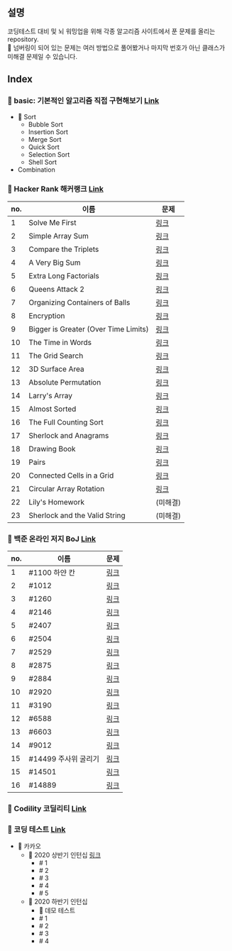 ## 설명
코딩테스트 대비 및 뇌 워밍업을 위해 각종 알고리즘 사이트에서 푼 문제를 올리는 repository.<br>
🐜 넘버링이 되어 있는 문제는 여러 방법으로 풀어봤거나 마지막 번호가 아닌 클래스가 미해결 문제일 수 있습니다.

## Index
### 📁 basic: 기본적인 알고리즘 직접 구현해보기 [Link](https://github.com/dasistHYOJIN/algorithms/tree/master/src/basic)
* 📁 Sort
    * Bubble Sort
    * Insertion Sort
    * Merge Sort
    * Quick Sort
    * Selection Sort
    * Shell Sort
* Combination

### 📁 Hacker Rank 해커랭크 [Link](https://github.com/dasistHYOJIN/algorithms/tree/master/src/hacker_rank)

|no.|이름|문제|
|---|---|---|
|1|Solve Me First|[링크](https://www.hackerrank.com/challenges/solve-me-first)|
|2|Simple Array Sum|[링크](https://www.hackerrank.com/challenges/simple-array-sum)|
|3|Compare the Triplets|[링크](https://www.hackerrank.com/challenges/compare-the-triplets)|
|4|A Very Big Sum|[링크](https://www.hackerrank.com/challenges/a-very-big-sum)|
|5|Extra Long Factorials|[링크](https://www.hackerrank.com/challenges/extra-long-factorials)|
|6|Queens Attack 2|[링크](https://www.hackerrank.com/challenges/queens-attack-2)|
|7|Organizing Containers of Balls|[링크](https://www.hackerrank.com/challenges/organizing-containers-of-balls)|
|8|Encryption|[링크](https://www.hackerrank.com/challenges/encryption)|
|9|Bigger is Greater (Over Time Limits)|[링크](https://www.hackerrank.com/challenges/bigger-is-greater)|
|10|The Time in Words|[링크](https://www.hackerrank.com/challenges/the-time-in-words)|
|11|The Grid Search|[링크](https://www.hackerrank.com/challenges/the-grid-search)|
|12|3D Surface Area|[링크](https://www.hackerrank.com/challenges/3d-surface-area)|
|13|Absolute Permutation|[링크](https://www.hackerrank.com/challenges/absolute-permutation)|
|14|Larry's Array|[링크](https://www.hackerrank.com/challenges/larrys-array)|
|15|Almost Sorted|[링크](https://www.hackerrank.com/challenges/almost-sorted)|
|16|The Full Counting Sort|[링크](https://www.hackerrank.com/challenges/countingsort4)|
|17|Sherlock and Anagrams|[링크](https://www.hackerrank.com/challenges/sherlock-and-anagrams)|
|18|Drawing Book|[링크](https://www.hackerrank.com/challenges/drawing-book/problem)|
|19|Pairs|[링크](https://www.hackerrank.com/challenges/pairs/problem)|
|20|Connected Cells in a Grid|[링크](https://www.hackerrank.com/challenges/connected-cell-in-a-grid/problem)|
|21|Circular Array Rotation|[링크](https://www.hackerrank.com/challenges/circular-array-rotation/problem)|
|22|Lily's Homework|(미해결)|
|23|Sherlock and the Valid String|(미해결)|

### 📁 백준 온라인 저지 BoJ [Link](https://github.com/dasistHYOJIN/algorithms/tree/master/src/boj)
|no.|이름|문제|
|---|---|---|
|1|\#1100 하얀 칸|[링크](https://www.acmicpc.net/problem/1100)|
|2|\#1012|[링크](https://www.acmicpc.net/problem/1012)|
|3|\#1260|[링크](https://www.acmicpc.net/problem/1260)|
|4|\#2146|[링크](https://www.acmicpc.net/problem/2146)|
|5|\#2407|[링크](https://www.acmicpc.net/problem/2407)|
|6|\#2504|[링크](https://www.acmicpc.net/problem/2504)|
|7|\#2529|[링크](https://www.acmicpc.net/problem/2529)|
|8|\#2875|[링크](https://www.acmicpc.net/problem/2875)|
|9|\#2884|[링크](https://www.acmicpc.net/problem/2884)|
|10|\#2920|[링크](https://www.acmicpc.net/problem/2920)|
|11|\#3190|[링크](https://www.acmicpc.net/problem/3190)|
|12|\#6588|[링크](https://www.acmicpc.net/problem/6588)|
|13|\#6603|[링크](https://www.acmicpc.net/problem/6603)|
|14|\#9012|[링크](https://www.acmicpc.net/problem/9012)|
|15|\#14499 주사위 굴리기|[링크](https://www.acmicpc.net/problem/14499)|
|15|\#14501|[링크](https://www.acmicpc.net/problem/14501)|
|16|\#14889|[링크](https://www.acmicpc.net/problem/14889)|

### 📁 Codility 코딜리티 [Link](https://github.com/dasistHYOJIN/algorithms/blob/master/src/codility)

### 📁 코딩 테스트 [Link](https://github.com/dasistHYOJIN/algorithms/tree/master/src/test)
* 📁 카카오
    * 📁 2020 상반기 인턴십 [링크](https://tech.kakao.com/2020/04/01/2019-internship-test/)
        * \# 1
        * \# 2
        * \# 3
        * \# 4
        * \# 5
    * 📁 2020 하반기 인턴십
        * 📁 데모 테스트
        * \# 1
        * \# 2
        * \# 3
        * \# 4